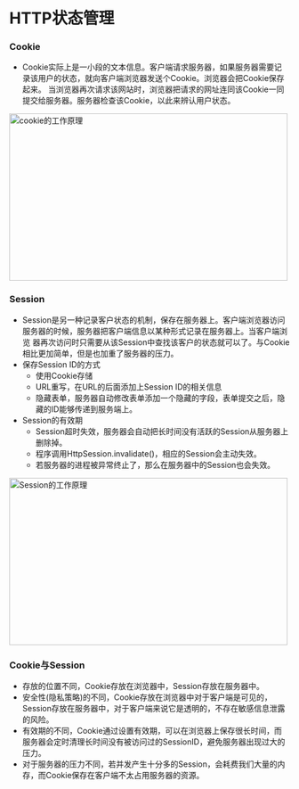 # HTTP状态管理
### Cookie
- Cookie实际上是一小段的文本信息。客户端请求服务器，如果服务器需要记录该用户的状态，就向客户端浏览器发送个Cookie。浏览器会把Cookie保存起来。
当浏览器再次请求该网站时，浏览器把请求的网址连同该Cookie一同提交给服务器。服务器检查该Cookie，以此来辨认用户状态。
<img src=""  alt="cookie的工作原理" width="500px" height="300px" />

### Session
- Session是另一种记录客户状态的机制，保存在服务器上。客户端浏览器访问服务器的时候，服务器把客户端信息以某种形式记录在服务器上。当客户端浏览
器再次访问时只需要从该Session中查找该客户的状态就可以了。与Cookie相比更加简单，但是也加重了服务器的压力。
- 保存Session ID的方式
   + 使用Cookie存储
   + URL重写，在URL的后面添加上Session ID的相关信息
   + 隐藏表单，服务器自动修改表单添加一个隐藏的字段，表单提交之后，隐藏的ID能够传递到服务端上。
- Session的有效期
   + Session超时失效，服务器会自动把长时间没有活跃的Session从服务器上删除掉。
   + 程序调用HttpSession.invalidate()，相应的Session会主动失效。
   + 若服务器的进程被异常终止了，那么在服务器中的Session也会失效。
<img src=""  alt="Session的工作原理" width="500px" height="300px" />

### Cookie与Session
- 存放的位置不同，Cookie存放在浏览器中，Session存放在服务器中。
- 安全性(隐私策略)的不同，Cookie存放在浏览器中对于客户端是可见的，Session存放在服务器中，对于客户端来说它是透明的，不存在敏感信息泄露的风险。
- 有效期的不同，Cookie通过设置有效期，可以在浏览器上保存很长时间，而服务器会定时清理长时间没有被访问过的SessionID，避免服务器出现过大的压力。
- 对于服务器的压力不同，若并发产生十分多的Session，会耗费我们大量的内存，而Cookie保存在客户端不太占用服务器的资源。
